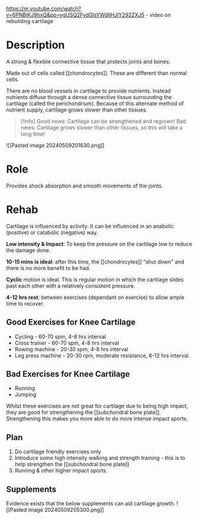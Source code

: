 https://m.youtube.com/watch?v=6PNBjKJ9hxQ&pp=ygUSQ2FydGlsYWdlIHJlY292ZXJ5 - video on rebuilding cartilage 
# Description
A strong & flexible connective tissue that protects joints and bones.

Made out of cells called [[chondrocytes]]. These are different than normal cells.

There are no blood vessels in cartilage to provide nutrients. Instead nutrients diffuse through a dense connective tissue surrounding the cartilage (called the perichondrium).
Because of this alternate method of nutrient supply, cartilage grows slower than other tissues. 

> [!info]
> Good news: Cartilage can be strengthened and regrown!
> Bad news: Cartilage grows slower than other tissues, so this will take a long time!

![[Pasted image 20240509201630.png]]
# Role
Provides shock absorption and smooth movements of the joints.

# Rehab
Cartilage is influenced by activity. It can be influenced in an anabolic (positive) or catabolic (negative) way.

**Low intensity & Impact**: To keep the pressure on the cartilage low to reduce the damage done.

**10-15 mins is ideal**: after this time, the [[chondrocytes]] "shut down" and there is no more benefit to be had.

**Cyclic** motion is ideal. This is regular motion in which the cartilage slides past each other with a relatively consistent pressure.

**4-12 hrs rest**: between exercises (dependant on exercise) to allow ample time to recover. 
## Good Exercises for Knee Cartilage 
- Cycling - 60-70 spm, 4-8 hrs interval
- Cross trainer - 60-70 spm, 4-8 hrs interval
- Rowing machine - 20-30 spm, 4-8 hrs interval
- Leg press machine - 20-30 rpm, moderate resistance, 6-12 hrs interval.
## Bad Exercises for Knee Cartilage
- Running
- Jumping

Whilst these exercises are not great for cartilage due to being high impact, they are good for strengthening the [[subchondral bone plate]]. Strengthening this makes you more able to do more intense impact sports.

## Plan
1) Do cartilage friendly exercises only 
2) Introduce some high intensity walking and strength training - this is to help strengthen the [[subchondral bone plate]]
3) Running & other higher impact sports.
## Supplements
Evidence exists that the below supplements can aid cartilage growth.
![[Pasted image 20240509205300.png]]
